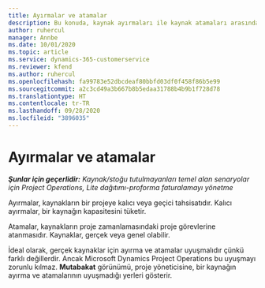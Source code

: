 ```yaml
---
title: Ayırmalar ve atamalar
description: Bu konuda, kaynak ayırmaları ile kaynak atamaları arasındaki farklar hakkında bilgiler sağlanmaktadır.
author: ruhercul
manager: Annbe
ms.date: 10/01/2020
ms.topic: article
ms.service: dynamics-365-customerservice
ms.reviewer: kfend
ms.author: ruhercul
ms.openlocfilehash: fa99783e52dbcdeaf80bbfd03df0f458f86b5e99
ms.sourcegitcommit: a2c3cd49a3b667b8b5edaa31788b4b9b1f728d78
ms.translationtype: HT
ms.contentlocale: tr-TR
ms.lasthandoff: 09/28/2020
ms.locfileid: "3896035"
---
```

# <a name="bookings-vs-assignments"></a>Ayırmalar ve atamalar

_**Şunlar için geçerlidir:** Kaynak/stoğu tutulmayanları temel alan senaryolar için Project Operations, Lite dağıtımı-proforma faturalamayı yönetme_

Ayırmalar, kaynakların bir projeye kalıcı veya geçici tahsisatıdır. Kalıcı ayırmalar, bir kaynağın kapasitesini tüketir. 

Atamalar, kaynakların proje zamanlamasındaki proje görevlerine atanmasıdır. Kaynaklar, gerçek veya genel olabilir. 

İdeal olarak, gerçek kaynaklar için ayırma ve atamalar uyuşmalıdır çünkü farklı değillerdir. Ancak Microsoft Dynamics Project Operations bu uyuşmayı zorunlu kılmaz. **Mutabakat** görünümü, proje yöneticisine, bir kaynağın ayırma ve atamalarının uyuşmadığı yerleri gösterir.

